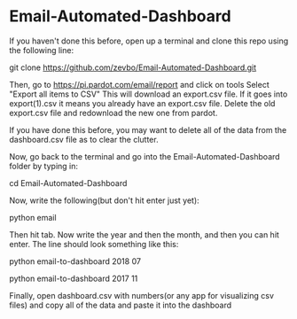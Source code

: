 # Email-Automated-Dashboard

If you haven't done this before, open up a terminal and clone this repo using the following line:

git clone https://github.com/zevbo/Email-Automated-Dashboard.git

Then, go to https://pi.pardot.com/email/report and click on tools
Select "Export all items to CSV"
This will download an export.csv file. If it goes into export(1).csv it means you already have an export.csv file. Delete the old export.csv file and redownload the new one from pardot.

If you have done this before, you may want to delete all of the data from the dashboard.csv file as to clear the clutter.

Now, go back to the terminal and go into the Email-Automated-Dashboard folder by typing in:

cd Email-Automated-Dashboard

Now, write the following(but don't hit enter just yet):

python email

Then hit tab. Now write the year and then the month, and then you can hit enter.
The line should look something like this:

python email-to-dashboard 2018 07

python email-to-dashboard 2017 11

Finally, open dashboard.csv with numbers(or any app for visualizing csv files) and copy all of the data and paste it into the dashboard

